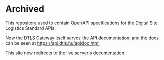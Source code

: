# Archived

This repository used to contain OpenAPI specifications for the Digital Site Logistics Standard APIs.

Now the DTLS Gateway itself serves the API documentation, and the docs can be seen at https://api.dtls.hu/apidoc.html

This site now redirects to the live server's documentation.
